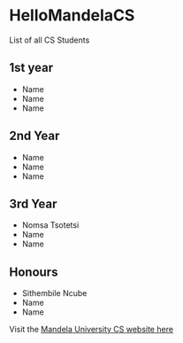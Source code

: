 # HelloMandelaCS

List of all CS Students

## 1st year
- Name
- Name
- Name

## 2nd Year
- Name
- Name
- Name

## 3rd Year
- Nomsa Tsotetsi
- Name
- Name

## Honours
- Sithembile Ncube
- Name
- Name

Visit the [Mandela University CS website here](http://cs.mandela.ac.za/)
